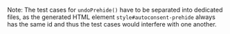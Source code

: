 Note: The test cases for `undoPrehide()` have to be separated into dedicated files, as the generated HTML element `style#autoconsent-prehide` always has the same id and thus the test cases would interfere with one another.
